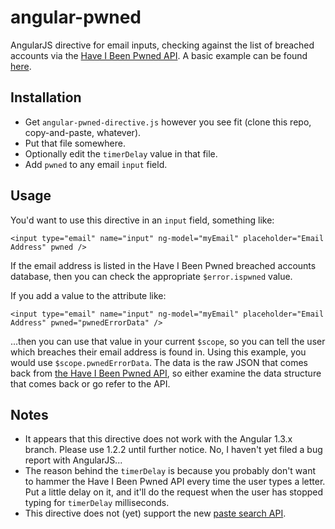 angular-pwned
=============

AngularJS directive for email inputs, checking against the list of breached accounts via the [Have I Been Pwned API](https://haveibeenpwned.com/). A basic example can be found [here](http://canspice.org/local-documents/angular-pwned-example/).

## Installation

* Get `angular-pwned-directive.js` however you see fit (clone this repo, copy-and-paste, whatever).
* Put that file somewhere.
* Optionally edit the `timerDelay` value in that file.
* Add `pwned` to any email `input` field.

## Usage

You'd want to use this directive in an `input` field, something like:

```
<input type="email" name="input" ng-model="myEmail" placeholder="Email Address" pwned />
```

If the email address is listed in the Have I Been Pwned breached accounts database, then you can check the appropriate `$error.ispwned` value.

If you add a value to the attribute like:

```
<input type="email" name="input" ng-model="myEmail" placeholder="Email Address" pwned="pwnedErrorData" />
```

...then you can use that value in your current `$scope`, so you can tell the user which breaches their email address is found in. Using this example, you would use `$scope.pwnedErrorData`. The data is the raw JSON that comes back from [the Have I Been Pwned API](https://haveibeenpwned.com/API/v2), so either examine the data structure that comes back or go refer to the API.

## Notes

* It appears that this directive does not work with the Angular 1.3.x branch. Please use 1.2.2 until further notice. No, I haven't yet filed a bug report with AngularJS...
* The reason behind the `timerDelay` is because you probably don't want to hammer the Have I Been Pwned API every time the user types a letter. Put a little delay on it, and it'll do the request when the user has stopped typing for `timerDelay` milliseconds.
* This directive does not (yet) support the new [paste search API](http://www.troyhunt.com/2014/09/introducing-paste-searches-and.html).
